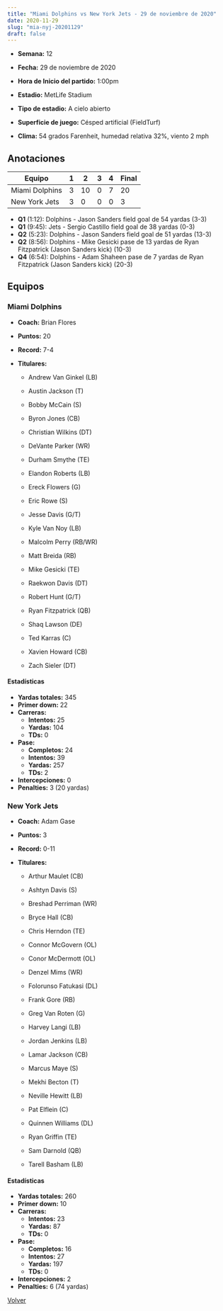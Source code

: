 ```yaml
---
title: "Miami Dolphins vs New York Jets - 29 de noviembre de 2020"
date: 2020-11-29
slug: "mia-nyj-20201129"
draft: false
---
```


* **Semana:** 12
* **Fecha:** 29 de noviembre de 2020

* **Hora de Inicio del partido:** 1:00pm
* **Estadio:** MetLife Stadium
* **Tipo de estadio:** A cielo abierto
* **Superficie de juego:** Césped artificial (FieldTurf)
* **Clima:** 54 grados Farenheit, humedad relativa 32%, viento 2 mph





## Anotaciones
| Equipo | 1 | 2 | 3 | 4 | Final |
|--------|---|---|---|---|-------|
| Miami Dolphins  | 3 | 10 | 0 | 7  | 20 |
| New York Jets  | 3 | 0 | 0 | 0  | 3 |
* **Q1** (1:12): Dolphins - Jason Sanders field goal de 54 yardas (3-3)
* **Q1** (9:45): Jets - Sergio Castillo field goal de 38 yardas (0-3)
* **Q2** (5:23): Dolphins - Jason Sanders field goal de 51 yardas (13-3)
* **Q2** (8:56): Dolphins - Mike Gesicki pase de 13 yardas de Ryan Fitzpatrick (Jason Sanders kick) (10-3)
* **Q4** (6:54): Dolphins - Adam Shaheen pase de 7 yardas de Ryan Fitzpatrick (Jason Sanders kick) (20-3)


## Equipos


### Miami Dolphins
* **Coach:** Brian Flores
* **Puntos:** 20
* **Record:** 7-4
* **Titulares:** 

  * Andrew Van Ginkel (LB) 

  * Austin Jackson (T) 

  * Bobby McCain (S) 

  * Byron Jones (CB) 

  * Christian Wilkins (DT) 

  * DeVante Parker (WR) 

  * Durham Smythe (TE) 

  * Elandon Roberts (LB) 

  * Ereck Flowers (G) 

  * Eric Rowe (S) 

  * Jesse Davis (G/T) 

  * Kyle Van Noy (LB) 

  * Malcolm Perry (RB/WR) 

  * Matt Breida (RB) 

  * Mike Gesicki (TE) 

  * Raekwon Davis (DT) 

  * Robert Hunt (G/T) 

  * Ryan Fitzpatrick (QB) 

  * Shaq Lawson (DE) 

  * Ted Karras (C) 

  * Xavien Howard (CB) 

  * Zach Sieler (DT) 

#### Estadísticas
* **Yardas totales:** 345
* **Primer down:** 22
* **Carreras:**
  * **Intentos:** 25
  * **Yardas:** 104
  * **TDs:** 0
* **Pase:**
  * **Completos:** 24
  * **Intentos:** 39
  * **Yardas:** 257
  * **TDs:** 2
* **Intercepciones:** 0
* **Penalties:** 3 (20 yardas)

### New York Jets
* **Coach:** Adam Gase
* **Puntos:** 3
* **Record:** 0-11
* **Titulares:** 

  * Arthur Maulet (CB) 

  * Ashtyn Davis (S) 

  * Breshad Perriman (WR) 

  * Bryce Hall (CB) 

  * Chris Herndon (TE) 

  * Connor McGovern (OL) 

  * Conor McDermott (OL) 

  * Denzel Mims (WR) 

  * Folorunso Fatukasi (DL) 

  * Frank Gore (RB) 

  * Greg Van Roten (G) 

  * Harvey Langi (LB) 

  * Jordan Jenkins (LB) 

  * Lamar Jackson (CB) 

  * Marcus Maye (S) 

  * Mekhi Becton (T) 

  * Neville Hewitt (LB) 

  * Pat Elflein (C) 

  * Quinnen Williams (DL) 

  * Ryan Griffin (TE) 

  * Sam Darnold (QB) 

  * Tarell Basham (LB) 

#### Estadísticas
* **Yardas totales:** 260
* **Primer down:** 10
* **Carreras:**
  * **Intentos:** 23
  * **Yardas:** 87
  * **TDs:** 0
* **Pase:**
  * **Completos:** 16
  * **Intentos:** 27
  * **Yardas:** 197
  * **TDs:** 0
* **Intercepciones:** 2
* **Penalties:** 6 (74 yardas)


[Volver](/historia/2020)
